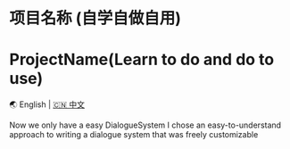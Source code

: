 # 项目名称 (自学自做自用)
# ProjectName(Learn to do and do to use)

🌏 English | [🇨🇳 中文](README.zh-CN.md)


Now we only have a easy DialogueSystem
I chose an easy-to-understand approach to writing a dialogue system that was freely customizable


